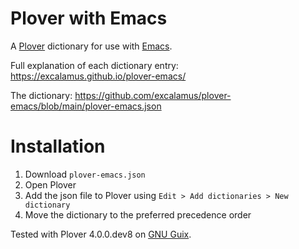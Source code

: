 # Plover with Emacs

A [Plover](http://www.openstenoproject.org/plover/) dictionary for use
with [Emacs](https://www.gnu.org/software/emacs/).

Full explanation of each dictionary entry: https://excalamus.github.io/plover-emacs/

The dictionary:
https://github.com/excalamus/plover-emacs/blob/main/plover-emacs.json

# Installation

1. Download `plover-emacs.json`
2. Open Plover
3. Add the json file to Plover using `Edit > Add dictionaries > New dictionary`
4. Move the dictionary to the preferred precedence order

Tested with Plover 4.0.0.dev8 on [GNU Guix](https://guix.gnu.org/).
